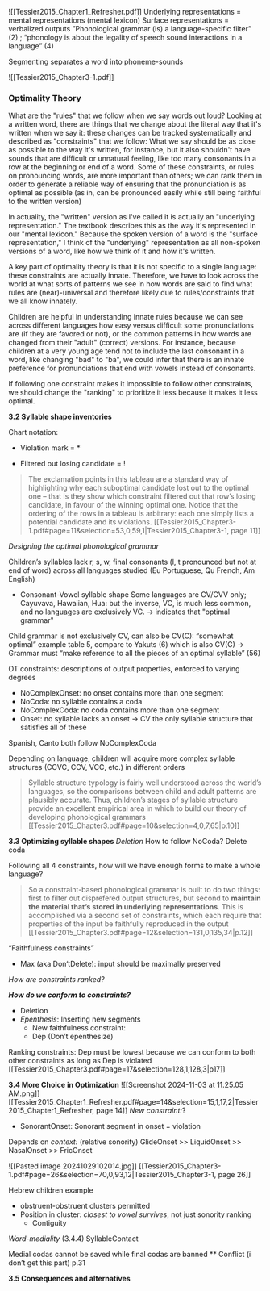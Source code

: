 ![[Tessier2015_Chapter1_Refresher.pdf]]
Underlying representations = mental representations (mental lexicon)
Surface representations = verbalized outputs
”Phonological grammar (is) a language-specific filter” (2) ; “phonology is about the legality of speech sound interactions in a language” (4)

Segmenting separates a word into phoneme-sounds



![[Tessier2015_Chapter3-1.pdf]]

### Optimality Theory 

What are the "rules" that we follow when we say words out loud? Looking at a written word, there are things that we change about the literal way that it's written when we say it: these changes can be tracked systematically and described as "constraints" that we follow: What we say should be as close as possible to the way it's written, for instance, but it also shouldn't have sounds that are difficult or unnatural feeling, like too many consonants in a row at the beginning or end of a word. Some of these constraints, or rules on pronouncing words, are more important than others; we can rank them in order to generate a reliable way of ensuring that the pronunciation is as optimal as possible (as in, can be pronounced easily while still being faithful to the written version)

In actuality, the "written" version as I've called it is actually an "underlying representation." The textbook describes this as the way it's represented in our "mental lexicon." Because the spoken version of a word is the "surface representation," I think of the "underlying" representation as all non-spoken versions of a word, like how we think of it and how it's written.

A key part of optimality theory is that it is not specific to a single language: these constraints are actually innate. Therefore, we have to look across the world at what sorts of patterns we see in how words are said to find what rules are (near)-universal and therefore likely due to rules/constraints that we all know innately. 

Children are helpful in understanding innate rules because we can see across different languages how easy versus difficult some pronunciations are (if they are favored or not), or the common patterns in how words are changed from their "adult" (correct) versions. For instance, because children at a very young age tend not to include the last consonant in a word, like changing "bad" to "ba", we could infer that there is an innate preference for pronunciations that end with vowels instead of consonants. 

If following one constraint makes it impossible to follow other constraints, we should change the "ranking" to prioritize it less because it makes it less optimal. 

**3.2 Syllable shape inventories**

Chart notation: 
* Violation mark = *
- Filtered out losing candidate = !
> The exclamation points in this tableau are a standard way of highlighting why each suboptimal candidate lost out to the optimal one – that is they show which constraint filtered out that row’s losing candidate, in favour of the winning optimal one. Notice that the ordering of the rows in a tableau is arbitrary: each one simply lists a potential candidate and its violations. [[Tessier2015_Chapter3-1.pdf#page=11&selection=53,0,59,1|Tessier2015_Chapter3-1, page 11]]


*Designing the optimal phonological grammar*

Children’s syllables lack r, s, w, final consonants (l, t pronounced but not at end of word) across all languages studied (Eu Portuguese, Qu French, Am English)
- Consonant-Vowel syllable shape 
Some languages are CV/CVV only; Cayuvava, Hawaiian, Hua: but the inverse, VC, is much less common, and no languages are exclusively VC. 
	→ indicates that "optimal grammar" 

Child grammar is not exclusively CV, can also be CV(C): “somewhat optimal” example table 5, compare to Yakuts (6) which is also CV(C)
-> Grammar must “make reference to all the pieces of an optimal syllable” (56)

OT constraints: descriptions of output properties, enforced to varying degrees 
- NoComplexOnset: no onset contains more than one segment 
- NoCoda: no syllable contains a coda 
- NoComplexCoda: no coda contains more than one segment 
- Onset: no syllable lacks an onset
→ CV the only syllable structure that satisfies all of these

Spanish, Canto both follow NoComplexCoda

Depending on language, children will acquire more complex syllable structures (CCVC, CCV, VCC, etc.) in different orders

>  Syllable structure typology is fairly well understood across the world’s languages, so the comparisons between child and adult patterns are plausibly accurate. Thus, children’s stages of syllable structure provide an excellent empirical area in which to build our theory of developing phonological grammars [[Tessier2015_Chapter3.pdf#page=10&selection=4,0,7,65|p.10]]

**3.3 Optimizing syllable shapes**
*Deletion*
How to follow NoCoda? Delete coda

Following all 4 constraints, how will we have enough forms to make a whole language? 
> So a constraint-based phonological grammar is built to do two things: first to filter out disprefered output structures, but second to **maintain the material that’s stored in underlying representations**. This is accomplished via a second set of constraints, which each require that properties of the input be faithfully reproduced in the output [[Tessier2015_Chapter3.pdf#page=12&selection=131,0,135,34|p.12]]

“Faithfulness constraints”
- Max (aka Don‘tDelete): input should be maximally preserved 

*How are constraints ranked?*

***How do we conform to constraints?***
- Deletion
- *Epenthesis*: Inserting new segments
	- New faithfulness constraint: 
	- Dep (Don’t epenthesize)

Ranking constraints: Dep must be lowest because we can conform to both other constraints as long as Dep is violated [[Tessier2015_Chapter3.pdf#page=17&selection=128,1,128,3|p17]]

**3.4 More Choice in Optimization**
![[Screenshot 2024-11-03 at 11.25.05 AM.png]][[Tessier2015_Chapter1_Refresher.pdf#page=14&selection=15,1,17,2|Tessier2015_Chapter1_Refresher, page 14]]
*New constraint:*?
- SonorantOnset: Sonorant segment in onset = violation

Depends on *context:* (relative sonority)
GlideOnset >> LiquidOnset >> NasalOnset >> FricOnset

![[Pasted image 20241029102014.jpg]]
[[Tessier2015_Chapter3-1.pdf#page=26&selection=70,0,93,12|Tessier2015_Chapter3-1, page 26]]

Hebrew children example
- obstruent-obstruent clusters permitted
- Position in cluster: *closest to vowel survives*, not just sonority ranking
	- Contiguity

*Word-mediality* (3.4.4)
SyllableContact 

Medial codas cannot be saved while final codas are banned 
** Conflict (i don’t get this part) p.31 

**3.5 Consequences and alternatives**